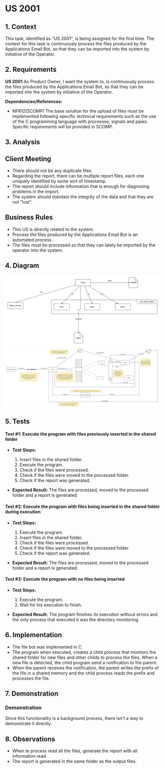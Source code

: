 # US 2001

## 1. Context

This task, identified as "US 2001", is being assigned for the first time. The context for this task is continuously
process the files produced by the Applications Email Bot, so that they can be imported into the system by initiative of
the Operator.

## 2. Requirements

**US 2001** As Product Owner, I want the system to, is continuously
process the files produced by the Applications Email Bot, so that they can be imported into the system by initiative of
the Operator.

**Dependencies/References:**

- NFR12(SCOMP) The base solution for the upload of files must be implemented following specific technical requirements
  such as the use of the C programming language with
  processes, signals and pipes. Specific requirements will be provided in SCOMP.

## 3. Analysis

## Client Meeting

- There should not be any duplicate files.
- Regarding the report, there can be multiple report files, each one uniquely identified by some sort of timestamp.
- The report should include information that is enough for diagnosing problems in the import.
- The system should maintain the integrity of the data and that they are not "lost".

## Business Rules

- This US is directly related to the system.
- Process the files produced by the Applications Email Bot is an automated process .
- The files must be processed so that they can lately be imported by the operator into the system.

## 4. Diagram

![D1](diagram1.svg)
![D2](diagram2.svg)

## 5. Tests


#### Test #1: Execute the program with files previously inserted in the shared folder
- **Test Steps:**
  1. Insert files in the shared folder.
  2. Execute the program.
  3. Check if the files were processed.
  4. Check if the files were moved to the processed folder.
  5. Check if the report was generated.

- **Expected Result:** The files are processed, moved to the processed folder and a report is generated.


#### Test #2: Execute the program with files being inserted in the shared folder during execution
- **Test Steps:**
  1. Execute the program.
  2. Insert files in the shared folder.
  3. Check if the files were processed.
  4. Check if the files were moved to the processed folder.
  5. Check if the report was generated.

- **Expected Result:** The files are processed, moved to the processed folder and a report is generated.

#### Test #3: Execute the program with no files being inserted
- **Test Steps:**
  1. Execute the program.
  2. Wait for his execution to finish.

- **Expected Result:** The program finishes its execution without errors and the only process that executed it was the directory monitoring.

## 6. Implementation

- The file bot was implemented in C.
- The program when executed, creates a child  process that monitors the shared folder for new files and other childs to process the files. When a new file is detected, the child program send a notification to the parent.
- When the parent receives the notification, the parent writes the prefix of the file in a shared memory and the child process reads the prefix and processes the file.



## 7. Demonstration


### Demonstration

Since this functionality is a background process, there isn't a way to demonstrate it directly. 

## 8. Observations

- When te process read all the files, generate the report with all information read.
- The report is generated in the same folder as the output files.


